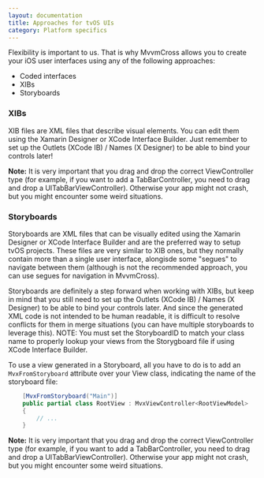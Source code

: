 ```yaml
---
layout: documentation
title: Approaches for tvOS UIs
category: Platform specifics
---
```


Flexibility is important to us. That is why MvvmCross allows you to create your iOS user interfaces using any of the following approaches:

- Coded interfaces
- XIBs 
- Storyboards

### XIBs

XIB files are XML files that describe visual elements. You can edit them using the Xamarin Designer or XCode Interface Builder. Just remember to set up the Outlets (XCode IB) / Names (X Designer) to be able to bind your controls later!

**Note:** It is very important that you drag and drop the correct ViewController type (for example, if you want to add a TabBarController, you need to drag and drop a UITabBarViewController). Otherwise your app might not crash, but you might encounter some weird situations.

### Storyboards

Storyboards are XML files that can be visually edited using the Xamarin Designer or XCode Interface Builder and are the preferred way to setup tvOS projects. These files are very similar to XIB ones, but they normally contain more than a single user interface, alongisde some "segues" to navigate between them (although is not the recommended approach, you can use segues for navigation in MvvmCross).

Storyboards are definitely a step forward when working with XIBs, but keep in mind that you still need to set up the Outlets (XCode IB) / Names (X Designer) to be able to bind your controls later. And since the generated XML code is not intended to be human readable, it is difficult to resolve conflicts for them in merge situations (you can have multiple storyboards to leverage this).  NOTE:  You must set the StoryboardID to match your class name to properly lookup your views from the Storygboard file if using XCode Interface Builder.  

To use a view generated in a Storyboard, all you have to do is to add an `MvxFromStoryboard` attribute over your View class, indicating the name of the storyboard file:

```c#
    [MvxFromStoryboard("Main")]
    public partial class RootView : MvxViewController<RootViewModel>
    {
        // ...
    }
```

**Note:** It is very important that you drag and drop the correct ViewController type (for example, if you want to add a TabBarController, you need to drag and drop a UITabBarViewController). Otherwise your app might not crash, but you might encounter some weird situations.

